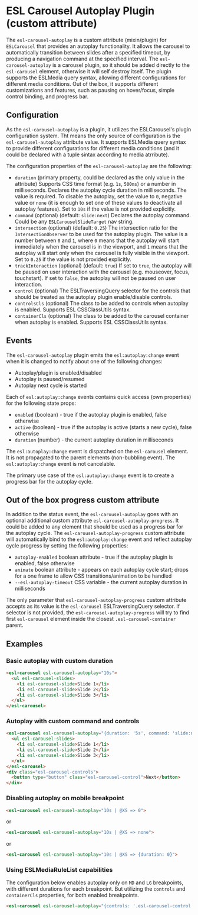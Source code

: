 # ESL Carousel Autoplay Plugin (custom attribute)

<a name="intro"></a>

The `esl-carousel-autoplay` is a custom attribute (mixin/plugin) for `ESLCarousel` that provides an autoplay functionality.
It allows the carousel to automatically transition between slides after a specified timeout, by producing a navigation command at the specified interval.
The `esl-carousel-autoplay` is a carousel plugin, so it should be added directly to the `esl-carousel` element, otherwise it will self destroy itself.
The plugin supports the ESLMedia query syntax, allowing different configurations for different media conditions.
Out of the box, it supports different customizations and features, such as pausing on hover/focus, simple control binding, and progress bar.

## Configuration

As the `esl-carousel-autoplay` is a plugin, it utilizes the ESLCarousel's plugin configuration system.
Tht means the only source of configuration is the `esl-carousel-autoplay` attribute value.
It supports ESLMedia query syntax to provide different configurations for different media conditions (and it could be declared with a tuple sintax according to media atrribute).

The configuration properties of the `esl-carousel-autoplay` are the following:
 - `duration` (primary property, could be declared as the only value in the attribute)
   Supports CSS time format (e.g. `1s`, `500ms`) or a number in milliseconds.
   Declares the autoplay cycle duration in milliseconds. The value is required. 
   To disable the autoplay, set the value to `0`, negative value or `none` (it is enough to set one of these values to deactivate all autoplay features).
   Set to `10s` if the value is not provided explicitly.
 - `command` (optional) (default: `slide:next`)
   Declares the autoplay command. Could be any `ESLCarouselSlideTarget` nav string.
 - `intersection` (optional) (default: `0.25`)
   The intersection ratio for the `IntersectionObserver` to be used for the autoplay plugin.
   The value is a number between `0` and `1`, where `0` means that the autoplay will start immediately when the carousel is in the viewport, and `1` means that the autoplay will start only when the carousel is fully visible in the viewport.
   Set to `0.25` if the value is not provided explicitly.
 - `trackInteraction` (optional) (default: `true`)
   If set to `true`, the autoplay will be paused on user interaction with the carousel (e.g. mouseover, focus, touchstart).
   If set to `false`, the autoplay will not be paused on user interaction.
 - `control` (optional)
   The ESLTraversingQuery selector for the controls that should be treated as the autoplay plugin enable/disable controls.
 - `controlsCls` (optional)
   The class to be added to controls when autoplay is enabled. Supports ESL CSSClassUtils syntax.
 - `containerCls` (optional)
   The class to be added to the carousel container when autoplay is enabled. Supports ESL CSSClassUtils syntax.

## Events

The `esl-carousel-autoplay` plugin emits the `esl:autoplay:change` event when it is changed to notify about one of the following changes:
 - Autoplay/plugin is enabled/disabled
 - Autoplay is paused/resumed
 - Autoplay next cycle is started

Each of `esl:autoplay:change` events contains quick access (own properties) for the following state props:
 - `enabled` (boolean) - true if the autoplay plugin is enabled, false otherwise
 - `active` (boolean) - true if the autoplay is active (starts a new cycle), false otherwise
 - `duration` (number) - the current autoplay duration in milliseconds

The `esl:autoplay:change` event is dispatched on the `esl-carousel` element. 
It is not propagated to the parent elements (non-bubbling event).
The `esl:autoplay:change` event is not cancelable.

The primary use case of the `esl:autoplay:change` event is to create a progress bar for the autoplay cycle.

## Out of the box progress custom attribute

In addition to the status event, the `esl-carousel-autoplay` goes with an optional additional custom attribute `esl-carousel-autoplay-progress`.
It could be added to any element that should be used as a progress bar for the autoplay cycle.
The `esl-carousel-autoplay-progress` custom attribute will automatically bind to the `esl:autoplay:change` event and reflect autoplay cycle progress by setting the following properties:
 - `autoplay-enabled` boolean attribute - true if the autoplay plugin is enabled, false otherwise
 - `animate` boolean attribute - appears on each autoplay cycle start; drops for a one frame to allow CSS transitions/animation to be handled
 - `--esl-autoplay-timeout` CSS variable - the current autoplay duration in milliseconds

The only parameter that `esl-carousel-autoplay-progress` custom attribute accepts as its value is the `esl-carousel` ESLTraversingQuery selector.
If selector is not provided, the `esl-carousel-autoplay-progress` will try to find first `esl-carousel` element inside the closest `.esl-carousel-container` parent.

## Examples

### Basic autoplay with custom duration
```html
<esl-carousel esl-carousel-autoplay="10s">
  <ul esl-carousel-slides>
    <li esl-carousel-slide>Slide 1</li>
    <li esl-carousel-slide>Slide 2</li>
    <li esl-carousel-slide>Slide 3</li>
  </ul>
</esl-carousel>
```

### Autoplay with custom command and controls
```html
<esl-carousel esl-carousel-autoplay="{duration: '5s', command: 'slide:next', controls: '.esl-carousel-control'}">
  <ul esl-carousel-slides>
    <li esl-carousel-slide>Slide 1</li>
    <li esl-carousel-slide>Slide 2</li>
    <li esl-carousel-slide>Slide 3</li>
  </ul>
</esl-carousel>
<div class="esl-carousel-controls">
  <button type="button" class="esl-carousel-control">Next</button>
</div>
```

### Disabling autoplay on mobile breakpoint
```html
<esl-carousel esl-carousel-autoplay="10s | @XS => 0">
```
or
```html
<esl-carousel esl-carousel-autoplay="10s | @XS => none">
```
or
```html
<esl-carousel esl-carousel-autoplay="10s | @XS => {duration: 0}">
```

### Using ESLMediaRuleList capabilities
The configuration below enables autoplay only on `MD` and `LG` breakpoints, with different durations for each breakpoint.
But utilizing the `controls` and `containerCls` properties, for both enabled breakpoints.
```html
<esl-carousel esl-carousel-autoplay="{controls: '.esl-carousel-control', duration: 0, containerCls: 'autoplay-enabled'} | @MD => 5s | @LG => 10s">
```
